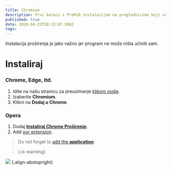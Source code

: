 ```yaml
---
title: Chromium
description: Prvi koraci s PreMiD instalacijom na preglednicima koji se temelje na Chromiumu
published: true
date: 2020-04-22T20:13:07.598Z
tags:
---
```


Instalacija proširenja je jako važno jer program ne može ništa učiniti sam.

# Instaliraj
### Chrome, Edge, itd.
1. Idite na našu stranicu za preuzimanje [klikom ovdje](https://premid.app/downloads).
2. Izaberite **Chromium**.
3. Klikni na **Dodaj u Chrome**.

### Opera
1. Dodaj **[Instaliraj Chrome Proširenje](https://addons.opera.com/en/extensions/details/install-chrome-extensions/)**.
2. Add [our extension](https://premid.app/downloads).

> Do not forget to [add the **application**](/install). 
> 
> {.is-warning}

![](https://img.icons8.com/color/2x/chrome.png) {.align-abstopright}